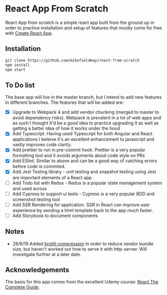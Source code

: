 # React App From Scratch

React App from scratch is a simple react app built from the ground up in order to practice installation and setup of features that mostly come for free with [Create React App](https://github.com/facebook/create-react-app).

## Installation

```bash
git clone https://github.com/mikefieldmay/react-from-scratch
npm install
npm start
```

## To Do list

The base app will live in the master branch, but I intend to add new features in different branches. The features that will be added are:

- [x] Upgrade to Webpack 4 and add vendor chunking (merged to master to avoid dependency risks). Webpack is prevalent in a lot of web apps and as such I thought it'd be a good idea to practice upgrading it as well as getting a better idea of how it works under the hood
- [x] Add Typescript. Having used Typescript for both Angular and React applications I beleive it's an excellent enhancement to javascript and vastly improves code clarity.
- [x] Add prettier to run in pre-commit hook. Prettier is a very popular formatting tool and it avoids arguments about code style on PRs
- [x] Add ESlint. Similar to above and can be a good way of catching errors before code is commited.
- [x] Add Jest Testing library - unit testing and snapshot testing using Jest are important elements of a React app
- [ ] Add Todo list with Redux - Redux is a popular state management system and used across
- [ ] Add Cypress to support ui tests - Cypress is a very popular BDD and screenshot testing tool
- [ ] Add SSR Rendering for application. SSR in React can improve user experience by sending a html template back to the app much faster.
- [ ] Add Storybook to document components

## Notes

- 28/6/19 Added [brottli compression](https://opensource.googleblog.com/2015/09/introducing-brotli-new-compression.html) in order to reduce vendor bundle size, but haven't worked out how to serve it with http-server. Will investigate further at a later date.

## Acknowledgements

The basis for this app comes from the excellent Udemy course: [React The Complete Guide](https://www.udemy.com/react-the-complete-guide-incl-redux/).
